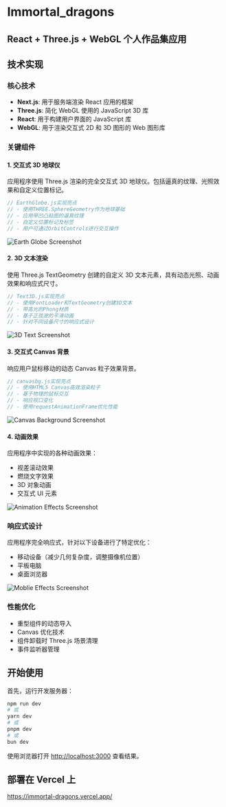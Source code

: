 # Immortal_dragons

## React + Three.js + WebGL 个人作品集应用

## 技术实现

### 核心技术

- **Next.js**: 用于服务端渲染 React 应用的框架
- **Three.js**: 简化 WebGL 使用的 JavaScript 3D 库
- **React**: 用于构建用户界面的 JavaScript 库
- **WebGL**: 用于渲染交互式 2D 和 3D 图形的 Web 图形库

### 关键组件

#### 1. 交互式 3D 地球仪

应用程序使用 Three.js 渲染的完全交互式 3D 地球仪。包括逼真的纹理、光照效果和自定义位置标记。

```javascript
// EarthGlobe.js实现亮点
// - 使用THREE.SphereGeometry作为地球基础
// - 应用带凹凸贴图的逼真纹理
// - 自定义位置标记及标签
// - 用户可通过OrbitControls进行交互操作
```

![Earth Globe Screenshot](assets/3D_earth.png)

<!-- Screenshot placeholder - Earth Globe component -->

#### 2. 3D 文本渲染

使用 Three.js TextGeometry 创建的自定义 3D 文本元素，具有动态光照、动画效果和响应式尺寸。

```javascript
// Text3D.js实现亮点
// - 使用FontLoader和TextGeometry创建3D文本
// - 带高光的Phong材质
// - 基于正弦波的平滑动画
// - 针对不同设备尺寸的响应式设计
```

![3D Text Screenshot](assets/3DText.png)

<!-- Screenshot placeholder - 3D Text component -->

#### 3. 交互式 Canvas 背景

响应用户鼠标移动的动态 Canvas 粒子效果背景。

```javascript
// canvasbg.js实现亮点
// - 使用HTML5 Canvas高效渲染粒子
// - 基于物理的鼠标交互
// - 响应视口变化
// - 使用requestAnimationFrame优化性能
```

![Canvas Background Screenshot](assets/canvasbg.png)

<!-- Screenshot placeholder - Canvas background -->

#### 4. 动画效果

应用程序中实现的各种动画效果：

- 视差滚动效果
- 燃烧文字效果
- 3D 对象动画
- 交互式 UI 元素

![Animation Effects Screenshot](assets/flametext.png)

<!-- Screenshot placeholder - Animation effects -->

### 响应式设计

应用程序完全响应式，针对以下设备进行了特定优化：

- 移动设备（减少几何复杂度，调整摄像机位置）
- 平板电脑
- 桌面浏览器

![Moblie Effects Screenshot](assets/moblie.png)

### 性能优化

- 重型组件的动态导入
- Canvas 优化技术
- 组件卸载时 Three.js 场景清理
- 事件监听器管理

## 开始使用

首先，运行开发服务器：

```bash
npm run dev
# 或
yarn dev
# 或
pnpm dev
# 或
bun dev
```

使用浏览器打开 [http://localhost:3000](http://localhost:3000) 查看结果。

## 部署在 Vercel 上

https://immortal-dragons.vercel.app/
